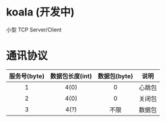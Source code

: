 # koala (开发中)

小型 TCP Server/Client

# 通讯协议
|服务号(byte)|数据包长度(int)|数据包(byte)|说明|
|:-----:|:--------:|:------:|:-----:|
|1|4(0)|0|心跳包|
|2|4(0)|0|关闭包|
|3|4(?)|不限|数据包|

